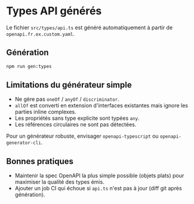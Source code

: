 # Types API générés

Le fichier `src/types/api.ts` est généré automatiquement à partir de `openapi.fr.ex.custom.yaml`.

## Génération

```bash
npm run gen:types
```

## Limitations du générateur simple
- Ne gère pas `oneOf` / `anyOf` / `discriminator`.
- `allOf` est converti en extension d'interfaces existantes mais ignore les parties inline complexes.
- Les propriétés sans type explicite sont typées `any`.
- Les références circulaires ne sont pas détectées.

Pour un générateur robuste, envisager `openapi-typescript` ou `openapi-generator-cli`.

## Bonnes pratiques
- Maintenir la spec OpenAPI la plus simple possible (objets plats) pour maximiser la qualité des types émis.
- Ajouter un job CI qui échoue si `api.ts` n'est pas à jour (diff git après génération).
